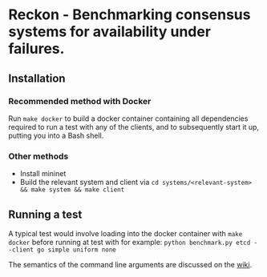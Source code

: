 # Reckon - Benchmarking consensus systems for availability under failures.

## Installation

### Recommended method with Docker

Run `make docker` to build a docker container containing all dependencies required to run a test with any of the clients, and to subsequently start it up, putting you into a Bash shell.

### Other methods

- Install mininet
- Build the relevant system and client via `cd systems/<relevant-system> && make system && make client`

## Running a test
A typical test would involve loading into the docker container with `make docker` before running at test with for example: `python benchmark.py etcd --client go simple uniform none`

The semantics of the command line arguments are discussed on the [wiki](https://github.com/Cjen1/reckon/wiki/Command-line-interface).
